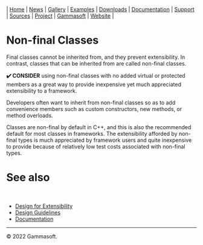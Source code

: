 | [Home](home.md) | [News](news.md) | [Gallery](gallery.md) | [Examples](examples.md) | [Downloads](downloads.md) | [Documentation](documentation.md) | [Support](support.md) | [Sources](https://github.com/gammasoft71/xtd) | [Project](https://sourceforge.net/projects/xtdpro/) | [Gammasoft](gammasoft.md) | [Website](https://gammasoft71.wixsite.com/xtdpro) |

# Non-final Classes

Final classes cannot be inherited from, and they prevent extensibility. In contrast, classes that can be inherited from are called non-final classes.

**✔️ CONSIDER** using non-final classes with no added virtual or protected members as a great way to provide inexpensive yet much appreciated extensibility to a framework.

Developers often want to inherit from non-final classes so as to add convenience members such as custom constructors, new methods, or method overloads.

Classes are non-final by default in C++, and this is also the recommended default for most classes in frameworks.
The extensibility afforded by non-final types is much appreciated by framework users and quite inexpensive to provide because of relatively low test costs associated with non-final types.

# See also
​
* [Design for Extensibility](design_for_extensibility.md)
* [Design Guidelines](design_guidelines.md)
* [Documentation](documentation.md)

______________________________________________________________________________________________

© 2022 Gammasoft.
